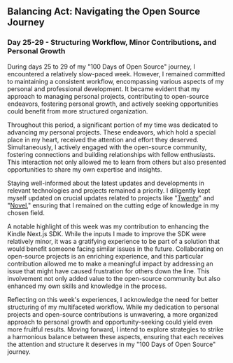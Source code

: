 ## Balancing Act: Navigating the Open Source Journey

### Day 25-29 - Structuring Workflow, Minor Contributions, and Personal Growth

During days 25 to 29 of my "100 Days of Open Source" journey, I encountered a relatively slow-paced week. However, I remained committed to maintaining a consistent workflow, encompassing various aspects of my personal and professional development. It became evident that my approach to managing personal projects, contributing to open-source endeavors, fostering personal growth, and actively seeking opportunities could benefit from more structured organization.

Throughout this period, a significant portion of my time was dedicated to advancing my personal projects. These endeavors, which hold a special place in my heart, received the attention and effort they deserved. Simultaneously, I actively engaged with the open-source community, fostering connections and building relationships with fellow enthusiasts. This interaction not only allowed me to learn from others but also presented opportunities to share my own expertise and insights.

Staying well-informed about the latest updates and developments in relevant technologies and projects remained a priority. I diligently kept myself updated on crucial updates related to projects like "[Twenty](https://github.com/kelvinyelyen/twenty)" and "[Novel](https://github.com/steven-tey/novel)," ensuring that I remained on the cutting edge of knowledge in my chosen field.

A notable highlight of this week was my contribution to enhancing the Kindle Next.js SDK. While the inputs I made to improve the SDK were relatively minor, it was a gratifying experience to be part of a solution that would benefit someone facing similar issues in the future. Collaborating on open-source projects is an enriching experience, and this particular contribution allowed me to make a meaningful impact by addressing an issue that might have caused frustration for others down the line. This involvement not only added value to the open-source community but also enhanced my own skills and knowledge in the process.

Reflecting on this week's experiences, I acknowledge the need for better structuring of my multifaceted workflow. While my dedication to personal projects and open-source contributions is unwavering, a more organized approach to personal growth and opportunity-seeking could yield even more fruitful results. Moving forward, I intend to explore strategies to strike a harmonious balance between these aspects, ensuring that each receives the attention and structure it deserves in my "100 Days of Open Source" journey.